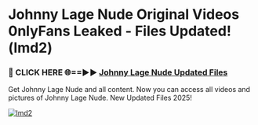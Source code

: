 # Johnny Lage Nude Original Videos 0nlyFans Leaked - Files Updated! (lmd2)

<h3>🔴 CLICK HERE 🌐==►► <a href="https://tinyurl.com/yc6ubb5a" rel="nofollow">Johnny Lage Nude Updated Files</a></h3>

Get Johnny Lage Nude and all content. Now you can access all videos and pictures of Johnny Lage Nude. New Updated Files 2025!

[![lmd2](https://i.imgur.com/7eu0CRL.gif)](https://tinyurl.com/yc6ubb5a)
